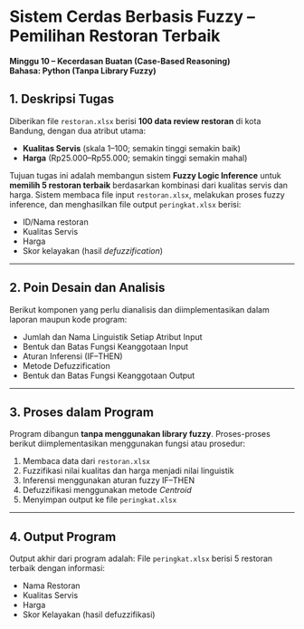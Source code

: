 # Sistem Cerdas Berbasis Fuzzy – Pemilihan Restoran Terbaik  
**Minggu 10 – Kecerdasan Buatan (Case-Based Reasoning)**  
**Bahasa: Python (Tanpa Library Fuzzy)**

## 1. Deskripsi Tugas
Diberikan file `restoran.xlsx` berisi **100 data review restoran** di kota Bandung, dengan dua atribut utama:
- **Kualitas Servis** (skala 1–100; semakin tinggi semakin baik)  
- **Harga** (Rp25.000–Rp55.000; semakin tinggi semakin mahal)

Tujuan tugas ini adalah membangun sistem **Fuzzy Logic Inference** untuk **memilih 5 restoran terbaik** berdasarkan kombinasi dari kualitas servis dan harga.
Sistem membaca file input `restoran.xlsx`, melakukan proses fuzzy inference, dan menghasilkan file output `peringkat.xlsx` berisi:

- ID/Nama restoran  
- Kualitas Servis  
- Harga  
- Skor kelayakan (hasil *defuzzification*)
---

## 2. Poin Desain dan Analisis
Berikut komponen yang perlu dianalisis dan diimplementasikan dalam laporan maupun kode program:
- Jumlah dan Nama Linguistik Setiap Atribut Input  
- Bentuk dan Batas Fungsi Keanggotaan Input  
- Aturan Inferensi (IF–THEN)  
- Metode Defuzzification  
- Bentuk dan Batas Fungsi Keanggotaan Output
---

## 3. Proses dalam Program
Program dibangun **tanpa menggunakan library fuzzy**. Proses-proses berikut diimplementasikan menggunakan fungsi atau prosedur:

1. Membaca data dari `restoran.xlsx`  
2. Fuzzifikasi nilai kualitas dan harga menjadi nilai linguistik  
3. Inferensi menggunakan aturan fuzzy IF–THEN  
4. Defuzzifikasi menggunakan metode *Centroid*  
5. Menyimpan output ke file `peringkat.xlsx`
---

## 4. Output Program
Output akhir dari program adalah:
File `peringkat.xlsx` berisi 5 restoran terbaik dengan informasi:
- Nama Restoran  
- Kualitas Servis  
- Harga  
- Skor Kelayakan (hasil defuzzifikasi)
